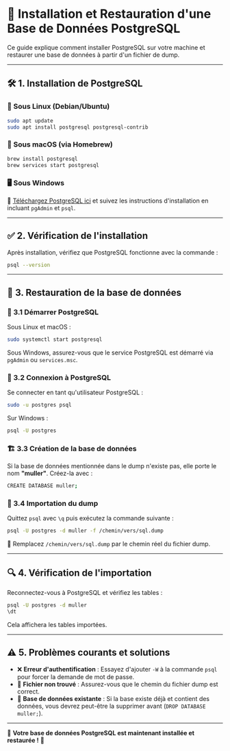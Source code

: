 # 📌 Installation et Restauration d'une Base de Données PostgreSQL

Ce guide explique comment installer PostgreSQL sur votre machine et restaurer une base de données à partir d'un fichier de dump.

---

## 🛠 1. Installation de PostgreSQL

### 🐧 Sous Linux (Debian/Ubuntu)
```sh
sudo apt update
sudo apt install postgresql postgresql-contrib
```

### 🍏 Sous macOS (via Homebrew)
```sh
brew install postgresql
brew services start postgresql
```

### 🖥 Sous Windows
🔗 [Téléchargez PostgreSQL ici](https://www.postgresql.org/download/) et suivez les instructions d'installation en incluant `pgAdmin` et `psql`.

---

## ✅ 2. Vérification de l'installation
Après installation, vérifiez que PostgreSQL fonctionne avec la commande :
```sh
psql --version
```

---

## 🔄 3. Restauration de la base de données

### 🚀 3.1 Démarrer PostgreSQL
Sous Linux et macOS :
```sh
sudo systemctl start postgresql
```

Sous Windows, assurez-vous que le service PostgreSQL est démarré via `pgAdmin` ou `services.msc`.

### 🔑 3.2 Connexion à PostgreSQL
Se connecter en tant qu'utilisateur PostgreSQL :
```sh
sudo -u postgres psql
```
Sur Windows :
```sh
psql -U postgres
```

### 🏗 3.3 Création de la base de données
Si la base de données mentionnée dans le dump n'existe pas, elle porte le nom **"muller"**. Créez-la avec :
```sh
CREATE DATABASE muller;
```

### 📂 3.4 Importation du dump
Quittez `psql` avec `\q` puis exécutez la commande suivante :
```sh
psql -U postgres -d muller -f /chemin/vers/sql.dump
```
📝 Remplacez `/chemin/vers/sql.dump` par le chemin réel du fichier dump.

---

## 🔍 4. Vérification de l'importation
Reconnectez-vous à PostgreSQL et vérifiez les tables :
```sh
psql -U postgres -d muller
\dt
```
Cela affichera les tables importées.

---

## ⚠️ 5. Problèmes courants et solutions
- ❌ **Erreur d'authentification** : Essayez d'ajouter `-W` à la commande `psql` pour forcer la demande de mot de passe.
- 📁 **Fichier non trouvé** : Assurez-vous que le chemin du fichier dump est correct.
- 🔄 **Base de données existante** : Si la base existe déjà et contient des données, vous devrez peut-être la supprimer avant (`DROP DATABASE muller;`).

---

🎉 **Votre base de données PostgreSQL est maintenant installée et restaurée !** 🚀

